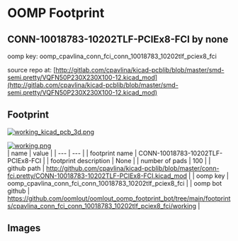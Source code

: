 # OOMP Footprint  
## CONN-10018783-10202TLF-PCIEx8-FCI  by none  
  
oomp key: oomp_cpavlina_conn_fci_conn_10018783_10202tlf_pciex8_fci  
  
source repo at: [http://gitlab.com/cpavlina/kicad-pcblib/blob/master/smd-semi.pretty/VQFN50P230X230X100-12.kicad_mod](http://gitlab.com/cpavlina/kicad-pcblib/blob/master/smd-semi.pretty/VQFN50P230X230X100-12.kicad_mod)  
## Footprint  
  
[![working_kicad_pcb_3d.png](working_kicad_pcb_3d_600.png)](working_kicad_pcb_3d.png)  
  
[![working.png](working_600.png)](working.png)  
| name | value | 
| --- | --- | 
| footprint name | CONN-10018783-10202TLF-PCIEx8-FCI | 
| footprint description | None | 
| number of pads | 100 | 
| github path | http://github.com/cpavlina/kicad-pcblib/blob/master/conn-fci.pretty/CONN-10018783-10202TLF-PCIEx8-FCI.kicad_mod | 
| oomp key | oomp_cpavlina_conn_fci_conn_10018783_10202tlf_pciex8_fci | 
| oomp bot github | https://github.com/oomlout/oomlout_oomp_footprint_bot/tree/main/footprints/cpavlina_conn_fci_conn_10018783_10202tlf_pciex8_fci/working | 
## Images  
